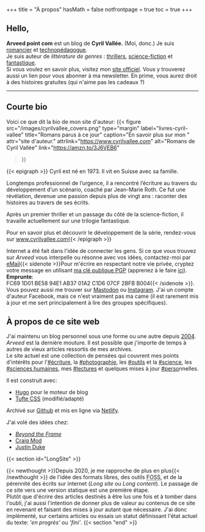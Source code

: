 +++
title = "À propos"
hasMath = false 
notfrontpage = true
toc = true
+++
## Hello,
**Arveed point com** est un blog de **Cyril Vallée.** (Moi, donc.)
Je suis <a href="https://www.cyrilvallee.com">romancier</a> et <a href="https://www.h-fr.ch/nos-formations/centre-de-formation-des-soins">technopédagogue</a>.<br>
      Je suis auteur de *littérature de genres*&nbsp;: <a href="https://www.cyrilvallee.com/totem-un-thriller/">thrillers</a>, <a href="https://www.cyrilvallee.com/le-reflet-des-etoiles/">science-fiction</a> et <a href="https://www.cyrilvallee.com/timeskippers/">fantastique</a>.  
Si vous voulez en savoir plus, visitez mon <a href="https://www.cyrilvallee.com/">site officiel</a>. Vous y trouverez aussi un lien pour vous abonner à ma newsletter. En prime, vous aurez droit à des histoires gratuites (qui n'aime pas les cadeaux ?)
<hr class="min">

## Courte bio

Voici ce que dit la bio de mon site d'auteur:  {{< figure
  src="/images/cyrilvallee_covers.png"
  type="margin"
  label="livres-cyril-vallee"
  title="Romans parus à ce jour"
  caption="En savoir plus sur mon "
  attr="site d'auteur."
  attrlink="https://www.cyrilvallee.com"
  alt="Romans de Cyril Vallée"
  link="https://amzn.to/3J6VEB6"
 >}}

{{< epigraph >}}
Cyril est né en 1973. Il vit en Suisse avec sa famille. 

Longtemps professionnel de l’urgence, il a rencontré l’écriture au travers du développement d’un scénario, coaché par Jean-Marie Roth. Ce fut une révélation, devenue une passion depuis plus de vingt ans : raconter des histoires au travers de ses écrits.

Après un premier thriller et un passage du côté de la science-fiction, il travaille actuellement sur une trilogie fantastique.

Pour en savoir plus et découvrir le développement de la série, rendez-vous sur www.cyrilvallee.com{{< /epigraph >}}
  
Internet a été fait dans l'idée de connecter les gens. Si ce que vous trouvez sur _Arveed_ vous interpelle ou résonne avec vos idées, contactez-moi par [eMail](mailto:salut@cyrilvallee.com){{< sidenote >}}Pour m'écrire en respectant notre vie privée, cryptez votre message en utilisant [ma clé publique PGP](https://cyrilvallee.com/cyrilvallee.asc) (apprenez à le faire [ici](https://ssd.eff.org/fr/module-categories/guides-sur-les-outils)).   
**Emprunte**:  
FC69 1D01 BE58 94E1 AB37  01A2 C1D6 07CF 2BFB B004{{< /sidenote >}}. Vous pouvez aussi me trouver sur [Mastodon](https://tooting.ch/@arveed) ou [Instagram](https://www.instagram.com/_cyrilvallee_). J'ai un compte d'auteur Facebook, mais ce n'est vraiment pas ma came (il est rarement mis à jour et me sert principalement à lire des groupes spécifiques).

## À propos de ce site web
J'ai maintenu un blog personnel sous une forme ou une autre depuis [2004](https://web.archive.org/web/20040212073601/http://www.treize.org/). _Arveed_ est la dernière mouture. Il est possible que j'importe de temps à autres de vieux articles ressortis de mes archives.  
Le site actuel est une collection de pensées qui couvrent mes points d'intérêts pour l'[#écriture](../categories/ecriture), la [#photographie](../categories/photographie), les [#outils](../categories/outils) et la [#science](../categories/science), les [#sciences humaines](../categories/sciences-humaines), mes [#lectures](../categories/lectures) et quelques mises à jour [#perso](../categories/perso)nnelles.  

Il est construit avec:
- [Hugo](https://gohugo.io) pour le moteur de blog
- [Tufte CSS](https://edwardtufte.github.io/tufte-css/) (modifié/adapté) 

Archivé sur [Github](https://github.com/crlvll) et mis en ligne via [Netlify](https://netlify.com/).

J'ai volé des idées chez:
- [_Beyond the Frame_](https://schmud.de/)
- [Craig Mod](https://craigmod.com)
- [Justin Duke](https://arcana.computer)

{{< section id="LongSite" >}} 

{{< newthought >}}Depuis 2020, je me rapproche de plus en plus{{< /newthought >}} de l'idée des formats libres, des outils <abbr title="Free and Open Source Software">FOSS</abbr>, et de la pérennité des écrits sur internet (_Long site_ ou _Long content_). Le passage de ce site vers une version statique est une première étape.  
Plutôt que d'écrire des articles destinés à être lus une fois et à tomber dans l'oubli, j'ai aussi l'intention de donner plus de valeur au contenus de ce site en revenant et faisant des mises à jour autant que nécessaire. J'ai donc implémenté, sur certains articles ou essais un statut définissant l'état actuel du texte: _'en progrès'_ ou _'fini'_.
{{< section "end" >}}